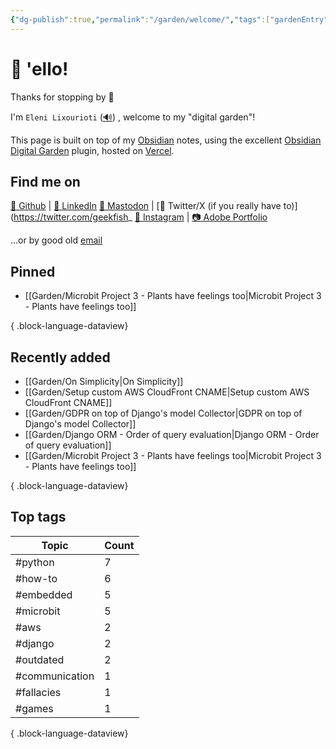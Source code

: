 ```yaml
---
{"dg-publish":true,"permalink":"/garden/welcome/","tags":["gardenEntry"],"created":"2024-03-01T16:32:39.719+01:00","updated":"2024-03-05T16:07:29.699+01:00"}
---
```


# 👋 'ello!

Thanks for stopping by 🙂

I'm `Eleni Lixourioti` ([🔊](https://namedrop.io/elenilixourioti)) , welcome to my "digital garden"!

This page is built on top of my 
[Obsidian]() notes, using the excellent [Obsidian Digital Garden](https://dg-docs.ole.dev/) plugin, hosted on [Vercel](https://vercel.com).


## Find me on
[🤖 Github](https://github.com/Geekfish) |  [💼 LinkedIn](https://www.linkedin.com/in/%F0%9F%A4%96-eleni-lixourioti-07b88719/)
 [🐘 Mastodon](https://chaos.social/@eleni) | [🦃 Twitter/X (if you really have to)](https://twitter.com/geekfish_
 [🤳 Instagram](https://www.instagram.com/geekfish/) | [📷 Adobe Portfolio](https://photos.eleni.co)

...or by good old [email](mailto:eleni.co@eleni.mozmail.com)
## Pinned
- [[Garden/Microbit Project 3 - Plants have feelings too\|Microbit Project 3 - Plants have feelings too]]

{ .block-language-dataview}
## Recently added
- [[Garden/On Simplicity\|On Simplicity]]
- [[Garden/Setup custom AWS CloudFront CNAME\|Setup custom AWS CloudFront CNAME]]
- [[Garden/GDPR on top of Django's model Collector\|GDPR on top of Django's model Collector]]
- [[Garden/Django ORM - Order of query evaluation\|Django ORM - Order of query evaluation]]
- [[Garden/Microbit Project 3 - Plants have feelings too\|Microbit Project 3 - Plants have feelings too]]

{ .block-language-dataview}
## Top tags
| Topic          | Count |
| -------------- | ----- |
| #python        | 7     |
| #how-to        | 6     |
| #embedded      | 5     |
| #microbit      | 5     |
| #aws           | 2     |
| #django        | 2     |
| #outdated      | 2     |
| #communication | 1     |
| #fallacies     | 1     |
| #games         | 1     |

{ .block-language-dataview}
